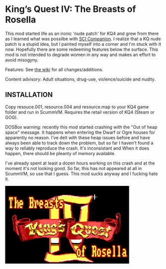 # King’s Quest IV: The Breasts of Rosella

This mod started life as an ironic 'nude patch' for KQ4 and grew from there as I learned what was possilbe with <a href="http://scicompanion.com">SCI Companion</a>. I realize that a KQ nude patch is a stupid idea, but I painted myself into a corner and I'm stuck with it now. Hopefully there are some redeeming features below the surface. This mod is not intended to degrade women in any way and makes an effort to avoid misogyny. 

Features: See <a href="https://github.com/Doomlazer/KQIV-TBoR/wiki">the wiki</a> for all changes/additions.

Content advisory: Adult situations, drug-use, violence/suicide and nudity.


## INSTALLATION

Copy resouce.001, resource.004 and resource.map to your KQ4 game folder and run in ScummVM. Requires the retail version of KQ4 (Steam or GOG).

DOSBox warning: recently this mod started crashing with the "Out of heap space" message. It happens when entering the Dwarf or Ogre houses for apparently no reason. I've delt with these heap issues before and have always been able to track down the problem, but so far I haven't found a way to reliably reproduce the crash. It's inconsistant and When it does happen, there should be pleanty of memory available. 

I've already spent at least a dozen hours working on this crash and at the moment it's not looking good. So far, this has not appeared at all in ScummVM, so use that I guess. This mod sucks anyway and I fucking hate it.


<img src="TitleCard.png" alt="The Breasts of Rosella intro screen" width="400">
